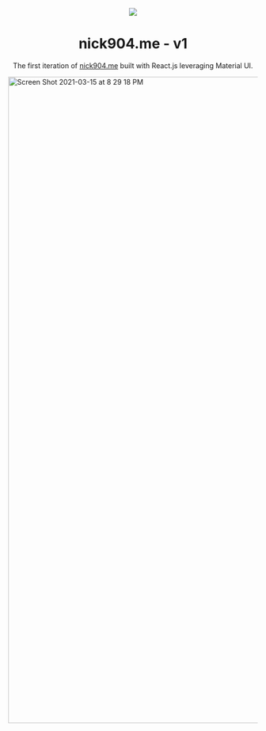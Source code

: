 <p align="center">
  <img src="https://img.icons8.com/color/48/000000/magritte.png"/>
</p>
<h1 align="center">
  nick904.me - v1
</h1>
<p align="center">
  The first iteration of <a href="https://nick904.me" target="_blank">nick904.me</a> built with React.js leveraging Material UI.
</p>

<img width="1306" alt="Screen Shot 2021-03-15 at 8 29 18 PM" src="https://user-images.githubusercontent.com/32211479/111238274-24f8b100-85cd-11eb-9d5a-00f07cbc05e9.png">

